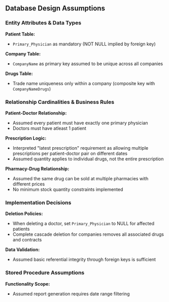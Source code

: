 ## **Database Design Assumptions**

### **Entity Attributes & Data Types** 

**Patient Table:**  
- `Primary_Physician` as mandatory (NOT NULL implied by foreign key) 

**Company Table:**
- `CompanyName` as primary key assumed to be unique across all companies  

**Drugs Table:**
- Trade name uniqueness only within a company (composite key with `CompanyNameDrugs`)  

### **Relationship Cardinalities & Business Rules**

**Patient-Doctor Relationship:**
- Assumed every patient must have exactly one primary physician 
- Doctors must have atleast 1 patient

**Prescription Logic:**
- Interpreted "latest prescription" requirement as allowing multiple prescriptions per patient-doctor pair on different dates 
- Assumed quantity applies to individual drugs, not the entire prescription

**Pharmacy-Drug Relationship:**
- Assumed the same drug can be sold at multiple pharmacies with different prices 
- No minimum stock quantity constraints implemented  

### **Implementation Decisions** 

**Deletion Policies:** 
- When deleting a doctor, set `Primary_Physician` to NULL for affected patients 
- Complete cascade deletion for companies removes all associated drugs and contracts 

**Data Validation:**
- Assumed basic referential integrity through foreign keys is sufficient  

### **Stored Procedure Assumptions**

**Functionality Scope:** 
- Assumed report generation requires date range filtering  
